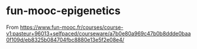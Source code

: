 # fun-mooc-epigenetics
From https://www.fun-mooc.fr/courses/course-v1:pasteur+96013+selfpaced/courseware/a7b0e80a969c47b0b8ddde0baa0f109d/eb8325b084704fbc8880e13e5f2e08e4/

